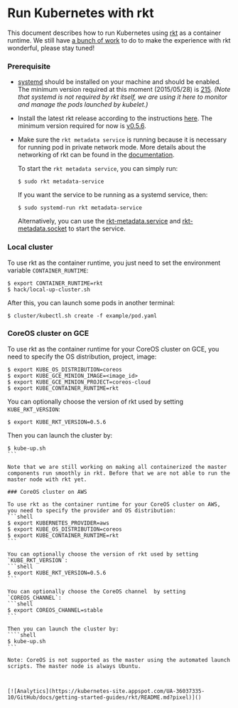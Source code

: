 # Run Kubernetes with rkt

This document describes how to run Kubernetes using [rkt](https://github.com/coreos/rkt) as a container runtime.
We still have [a bunch of work](https://github.com/GoogleCloudPlatform/kubernetes/issues/8262) to do to make the experience with rkt wonderful, please stay tuned!

### **Prerequisite**

- [systemd](http://www.freedesktop.org/wiki/Software/systemd/) should be installed on your machine and should be enabled. The minimum version required at this moment (2015/05/28) is [215](http://lists.freedesktop.org/archives/systemd-devel/2014-July/020903.html).
  *(Note that systemd is not required by rkt itself, we are using it here to monitor and manage the pods launched by kubelet.)*

- Install the latest rkt release according to the instructions [here](https://github.com/coreos/rkt).
  The minimum version required for now is [v0.5.6](https://github.com/coreos/rkt/releases/tag/v0.5.6).

- Make sure the `rkt metadata service` is running because it is necessary for running pod in private network mode.
  More details about the networking of rkt can be found in the [documentation](https://github.com/coreos/rkt/blob/master/Documentation/networking.md).

  To start the `rkt metadata service`, you can simply run:
  ```shell
  $ sudo rkt metadata-service
  ```

  If you want the service to be running as a systemd service, then:
  ```shell
  $ sudo systemd-run rkt metadata-service
  ```
  Alternatively, you can use the [rkt-metadata.service](https://github.com/coreos/rkt/blob/master/dist/init/systemd/rkt-metadata.service) and [rkt-metadata.socket](https://github.com/coreos/rkt/blob/master/dist/init/systemd/rkt-metadata.socket) to start the service.


### Local cluster

To use rkt as the container runtime, you just need to set the environment variable `CONTAINER_RUNTIME`:
```shell
$ export CONTAINER_RUNTIME=rkt
$ hack/local-up-cluster.sh
```

After this, you can launch some pods in another terminal:
```shell
$ cluster/kubectl.sh create -f example/pod.yaml
```

### CoreOS cluster on GCE

To use rkt as the container runtime for your CoreOS cluster on GCE, you need to specify the OS distribution, project, image:
```shell
$ export KUBE_OS_DISTRIBUTION=coreos
$ export KUBE_GCE_MINION_IMAGE=<image_id>
$ export KUBE_GCE_MINION_PROJECT=coreos-cloud
$ export KUBE_CONTAINER_RUNTIME=rkt
```

You can optionally choose the version of rkt used by setting `KUBE_RKT_VERSION`:
```shell
$ export KUBE_RKT_VERSION=0.5.6
```

Then you can launch the cluster by:
````shell
$ kube-up.sh
```

Note that we are still working on making all containerized the master components run smoothly in rkt. Before that we are not able to run the master node with rkt yet.

### CoreOS cluster on AWS

To use rkt as the container runtime for your CoreOS cluster on AWS, you need to specify the provider and OS distribution:
```shell
$ export KUBERNETES_PROVIDER=aws
$ export KUBE_OS_DISTRIBUTION=coreos
$ export KUBE_CONTAINER_RUNTIME=rkt
```

You can optionally choose the version of rkt used by setting `KUBE_RKT_VERSION`:
```shell
$ export KUBE_RKT_VERSION=0.5.6
```

You can optionally choose the CoreOS channel  by setting `COREOS_CHANNEL`:
```shell
$ export COREOS_CHANNEL=stable
```

Then you can launch the cluster by:
````shell
$ kube-up.sh
```

Note: CoreOS is not supported as the master using the automated launch
scripts. The master node is always Ubuntu.



[![Analytics](https://kubernetes-site.appspot.com/UA-36037335-10/GitHub/docs/getting-started-guides/rkt/README.md?pixel)]()
